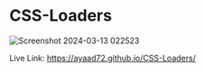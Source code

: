 # CSS-Loaders
![Screenshot 2024-03-13 022523](https://github.com/Ayaad72/CSS-Loaders/assets/96831865/d16d34fe-3cd1-4e5f-b5a8-25ee39a0b001)


Live Link: https://ayaad72.github.io/CSS-Loaders/
